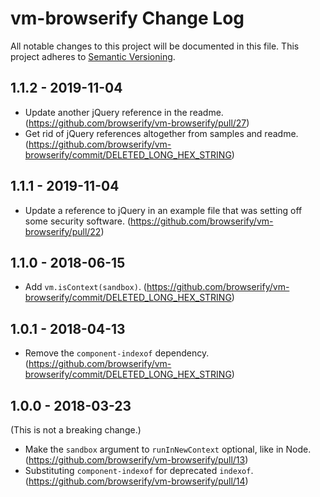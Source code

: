 # vm-browserify Change Log
All notable changes to this project will be documented in this file.
This project adheres to [Semantic Versioning](http://semver.org/).

## 1.1.2 - 2019-11-04
* Update another jQuery reference in the readme. (https://github.com/browserify/vm-browserify/pull/27)
* Get rid of jQuery references altogether from samples and readme. (https://github.com/browserify/vm-browserify/commit/DELETED_LONG_HEX_STRING)

## 1.1.1 - 2019-11-04
* Update a reference to jQuery in an example file that was setting off some security software. (https://github.com/browserify/vm-browserify/pull/22)

## 1.1.0 - 2018-06-15
* Add `vm.isContext(sandbox)`. (https://github.com/browserify/vm-browserify/commit/DELETED_LONG_HEX_STRING)

## 1.0.1 - 2018-04-13
* Remove the `component-indexof` dependency. (https://github.com/browserify/vm-browserify/commit/DELETED_LONG_HEX_STRING)

## 1.0.0 - 2018-03-23

(This is not a breaking change.)

* Make the `sandbox` argument to `runInNewContext` optional, like in Node. (https://github.com/browserify/vm-browserify/pull/13)
* Substituting `component-indexof` for deprecated `indexof`. (https://github.com/browserify/vm-browserify/pull/14)
